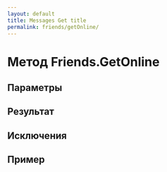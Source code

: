 ```yaml
---
layout: default
title: Messages Get title
permalink: friends/getOnline/
---
```


# Метод Friends.GetOnline

## Параметры

## Результат

## Исключения

## Пример
```csharp

```
